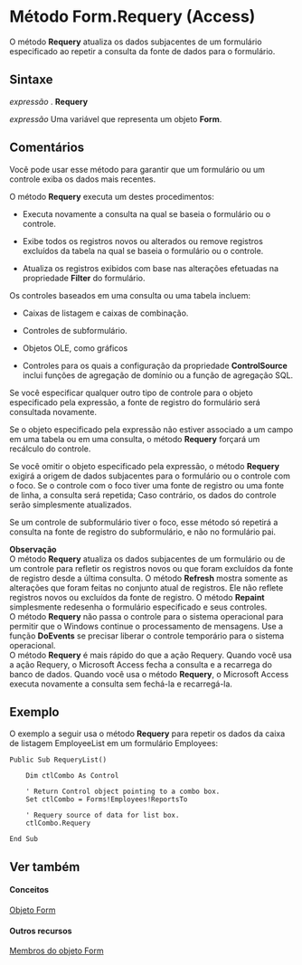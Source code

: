 
# Método Form.Requery (Access)

O método  **Requery** atualiza os dados subjacentes de um formulário especificado ao repetir a consulta da fonte de dados para o formulário.
 


## Sintaxe

 *expressão*  . **Requery**
 

 
 *expressão*  Uma variável que representa um objeto **Form**.
 

 

## Comentários

Você pode usar esse método para garantir que um formulário ou um controle exiba os dados mais recentes.
 

 
O método  **Requery** executa um destes procedimentos:
 

 

- Executa novamente a consulta na qual se baseia o formulário ou o controle.
    
 
- Exibe todos os registros novos ou alterados ou remove registros excluídos da tabela na qual se baseia o formulário ou o controle.
    
 
- Atualiza os registros exibidos com base nas alterações efetuadas na propriedade  **Filter** do formulário.
    
 
Os controles baseados em uma consulta ou uma tabela incluem:
 

 

- Caixas de listagem e caixas de combinação.
    
 
- Controles de subformulário.
    
 
- Objetos OLE, como gráficos
    
 
- Controles para os quais a configuração da propriedade  **ControlSource** inclui funções de agregação de domínio ou a função de agregação SQL.
    
 
Se você especificar qualquer outro tipo de controle para o objeto especificado pela expressão, a fonte de registro do formulário será consultada novamente.
 

 
Se o objeto especificado pela expressão não estiver associado a um campo em uma tabela ou em uma consulta, o método  **Requery** forçará um recálculo do controle.
 

 
Se você omitir o objeto especificado pela expressão, o método  **Requery** exigirá a origem de dados subjacentes para o formulário ou o controle com o foco. Se o controle com o foco tiver uma fonte de registro ou uma fonte de linha, a consulta será repetida; Caso contrário, os dados do controle serão simplesmente atualizados.
 

 
Se um controle de subformulário tiver o foco, esse método só repetirá a consulta na fonte de registro do subformulário, e não no formulário pai.
 

 

 **Observação**<BR/>   O método **Requery** atualiza os dados subjacentes de um formulário ou de um controle para refletir os registros novos ou que foram excluídos da fonte de registro desde a última consulta. O método **Refresh** mostra somente as alterações que foram feitas no conjunto atual de registros. Ele não reflete registros novos ou excluídos da fonte de registro. O método **Repaint** simplesmente redesenha o formulário especificado e seus controles. <BR/>O método **Requery** não passa o controle para o sistema operacional para permitir que o Windows continue o processamento de mensagens. Use a função **DoEvents** se precisar liberar o controle temporário para o sistema operacional. <BR/>O método **Requery** é mais rápido do que a ação Requery. Quando você usa a ação Requery, o Microsoft Access fecha a consulta e a recarrega do banco de dados. Quando você usa o método **Requery**, o Microsoft Access executa novamente a consulta sem fechá-la e recarregá-la.
 


## Exemplo

O exemplo a seguir usa o método  **Requery** para repetir os dados da caixa de listagem EmployeeList em um formulário Employees:
 

 

```
Public Sub RequeryList() 
 
    Dim ctlCombo As Control 
 
    ' Return Control object pointing to a combo box. 
    Set ctlCombo = Forms!Employees!ReportsTo 
 
    ' Requery source of data for list box. 
    ctlCombo.Requery 
 
End Sub 

```


## Ver também


#### Conceitos


 
 [Objeto Form](72ef9219-142b-b690-b696-3eba9a5d4522.md)
#### Outros recursos


 
 [Membros do objeto Form](e1976b58-28ca-8f76-cdf3-6732cb06ce6c.md)